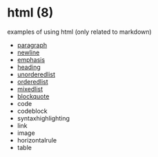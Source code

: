 # html (8)
examples of using html (only related to markdown)

+ [paragraph](paragraph.md)
+ [newline](newline.md)
+ [emphasis](emphasis.md)
+ [heading](heading.md)
+ [unorderedlist](unorderedlist.md)
+ [orderedlist](orderedlist.md)
+ [mixedlist](mixedlist.md)
+ [blockquote](blockquote.md)
+ code
+ codeblock
+ syntaxhighlighting
+ link
+ image
+ horizontalrule
+ table
